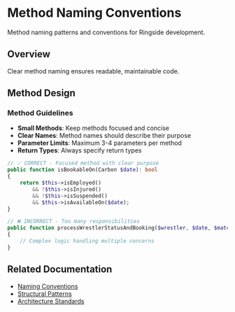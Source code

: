 # Method Naming Conventions

Method naming patterns and conventions for Ringside development.

## Overview

Clear method naming ensures readable, maintainable code.

## Method Design

### Method Guidelines
- **Small Methods**: Keep methods focused and concise
- **Clear Names**: Method names should describe their purpose
- **Parameter Limits**: Maximum 3-4 parameters per method
- **Return Types**: Always specify return types

```php
// ✅ CORRECT - Focused method with clear purpose
public function isBookableOn(Carbon $date): bool
{
    return $this->isEmployed()
        && !$this->isInjured()
        && !$this->isSuspended()
        && $this->isAvailableOn($date);
}

// ❌ INCORRECT - Too many responsibilities
public function processWrestlerStatusAndBooking($wrestler, $date, $match, $title)
{
    // Complex logic handling multiple concerns
}
```

## Related Documentation
- [Naming Conventions](naming.md)
- [Structural Patterns](structure.md)
- [Architecture Standards](../architecture.md)
